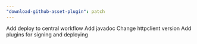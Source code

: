 ```yaml
---
"download-github-asset-plugin": patch
---
```


Add deploy to central workflow
Add javadoc
Change httpclient version
Add plugins for signing and deploying

